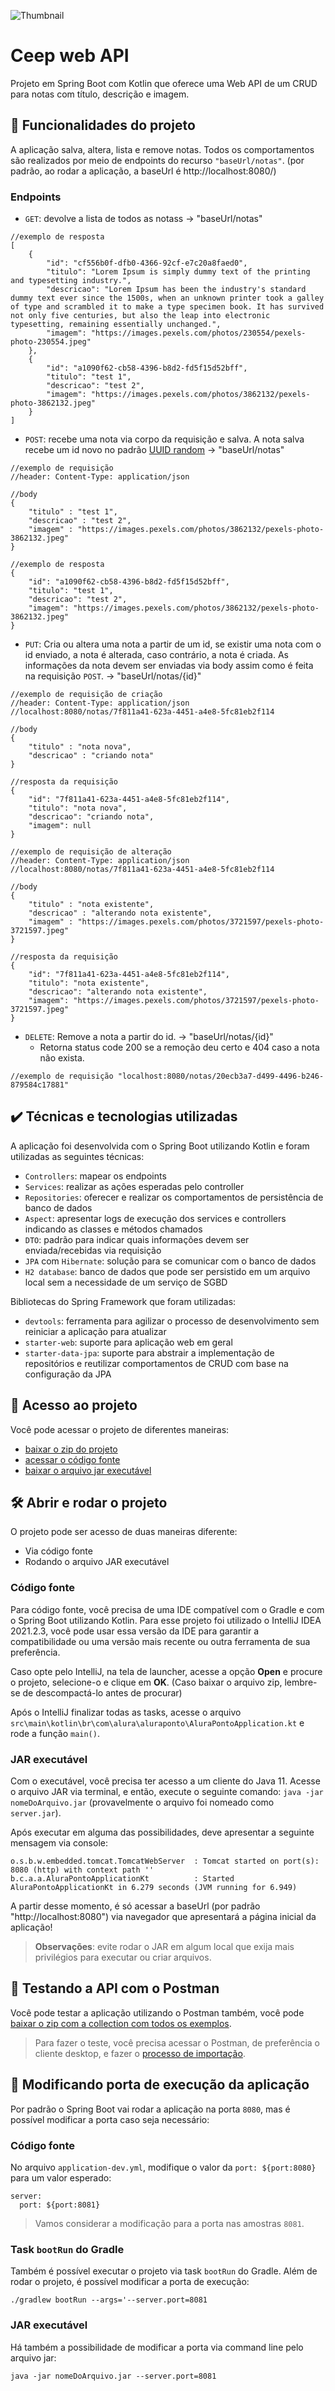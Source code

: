 ![Thumbnail](https://user-images.githubusercontent.com/8989346/148251088-b6b4797e-a228-4d92-b049-a94d9d163dfd.png)

# Ceep web API

Projeto em Spring Boot com Kotlin que oferece uma Web API de um CRUD para notas com título, descrição e imagem.

## 🔨 Funcionalidades do projeto

A aplicação salva, altera, lista e remove notas. Todos os comportamentos são realizados por meio de endpoints do recurso `"baseUrl/notas"`. (por padrão, ao rodar a aplicação, a baseUrl é http://localhost:8080/)

### Endpoints

- `GET`: devolve a lista de todos as notass -> "baseUrl/notas"
```
//exemplo de resposta
[
    {
        "id": "cf556b0f-dfb0-4366-92cf-e7c20a8faed0",
        "titulo": "Lorem Ipsum is simply dummy text of the printing and typesetting industry.",
        "descricao": "Lorem Ipsum has been the industry's standard dummy text ever since the 1500s, when an unknown printer took a galley of type and scrambled it to make a type specimen book. It has survived not only five centuries, but also the leap into electronic typesetting, remaining essentially unchanged.",
        "imagem": "https://images.pexels.com/photos/230554/pexels-photo-230554.jpeg"
    },
    {
        "id": "a1090f62-cb58-4396-b8d2-fd5f15d52bff",
        "titulo": "test 1",
        "descricao": "test 2",
        "imagem": "https://images.pexels.com/photos/3862132/pexels-photo-3862132.jpeg"
    }
]
```

- `POST`: recebe uma nota via corpo da requisição e salva. A nota salva recebe um id novo no padrão [UUID random](https://en.wikipedia.org/wiki/Universally_unique_identifier#:~:text=security%20credentials.%5B1%5D-,Version%204,-(random)%5Bedit%5D) -> "baseUrl/notas"
```
//exemplo de requisição
//header: Content-Type: application/json

//body
{
    "titulo" : "test 1",
    "descricao" : "test 2",
    "imagem" : "https://images.pexels.com/photos/3862132/pexels-photo-3862132.jpeg"
}
```

```
//exemplo de resposta
{
    "id": "a1090f62-cb58-4396-b8d2-fd5f15d52bff",
    "titulo": "test 1",
    "descricao": "test 2",
    "imagem": "https://images.pexels.com/photos/3862132/pexels-photo-3862132.jpeg"
}
```

- `PUT`: Cria ou altera uma nota a partir de um id, se existir uma nota com o id enviado, a nota é alterada, caso contrário, a nota é criada. As informações da nota devem ser enviadas via body assim como é feita na requisição `POST`. -> "baseUrl/notas/{id}"

```
//exemplo de requisição de criação
//header: Content-Type: application/json
//localhost:8080/notas/7f811a41-623a-4451-a4e8-5fc81eb2f114

//body
{
    "titulo" : "nota nova",
    "descricao" : "criando nota"
}

//resposta da requisição
{
    "id": "7f811a41-623a-4451-a4e8-5fc81eb2f114",
    "titulo": "nota nova",
    "descricao": "criando nota",
    "imagem": null
}

//exemplo de requisição de alteração
//header: Content-Type: application/json
//localhost:8080/notas/7f811a41-623a-4451-a4e8-5fc81eb2f114

//body
{
    "titulo" : "nota existente",
    "descricao" : "alterando nota existente",
    "imagem" : "https://images.pexels.com/photos/3721597/pexels-photo-3721597.jpeg"
}

//resposta da requisição
{
    "id": "7f811a41-623a-4451-a4e8-5fc81eb2f114",
    "titulo": "nota existente",
    "descricao": "alterando nota existente",
    "imagem": "https://images.pexels.com/photos/3721597/pexels-photo-3721597.jpeg"
}
```

- `DELETE`: Remove a nota a partir do id. -> "baseUrl/notas/{id}"
    - Retorna status code 200 se a remoção deu certo e 404 caso a nota não exista.

```
//exemplo de requisição "localhost:8080/notas/20ecb3a7-d499-4496-b246-879584c17881"
```

## ✔️ Técnicas e tecnologias utilizadas

A aplicação foi desenvolvida com o Spring Boot utilizando Kotlin e foram utilizadas as seguintes técnicas:

- `Controllers`: mapear os endpoints 
- `Services`: realizar as ações esperadas pelo controller
- `Repositories`: oferecer e realizar os comportamentos de persistência de banco de dados
- `Aspect`: apresentar logs de execução dos services e controllers indicando as classes e métodos chamados
- `DTO`: padrão para indicar quais informações devem ser enviada/recebidas via requisição
- `JPA` com `Hibernate`: solução para se comunicar com o banco de dados
- `H2 database`: banco de dados que pode ser persistido em um arquivo local sem a necessidade de um serviço de SGBD

Bibliotecas do Spring Framework que foram utilizadas:

- `devtools`: ferramenta para agilizar o processo de desenvolvimento sem reiniciar a aplicação para atualizar
- `starter-web`: suporte para aplicação web em geral
- `starter-data-jpa`: suporte para abstrair a implementação de repositórios e reutilizar comportamentos de CRUD com base na configuração da JPA

## 📁 Acesso ao projeto

Você pode acessar o projeto de diferentes maneiras:
- [baixar o zip do projeto](https://github.com/alura-cursos/ceep-web-api/archive/refs/heads/dev.zip)
- [acessar o código fonte](https://github.com/alura-cursos/ceep-web-api/tree/dev)
- [baixar o arquivo jar executável](https://github.com/alura-cursos/ceep-web-api/releases/download/0.0.1/server.jar)

## 🛠️ Abrir e rodar o projeto

O projeto pode ser acesso de duas maneiras diferente:

- Via código fonte
- Rodando o arquivo JAR executável

### Código fonte

Para código fonte, você precisa de uma IDE compatível com o Gradle e com o Spring Boot utilizando Kotlin. Para esse projeto foi utilizado o IntelliJ IDEA 2021.2.3, você pode usar essa versão da IDE para garantir a compatibilidade ou uma versão mais recente ou outra ferramenta de sua preferência. 

Caso opte pelo IntelliJ, na tela de launcher, acesse a opção **Open** e procure o projeto, selecione-o e clique em **OK**. (Caso baixar o arquivo zip, lembre-se de descompactá-lo antes de procurar)

Após o IntelliJ finalizar todas as tasks, acesse o arquivo `src\main\kotlin\br\com\alura\aluraponto\AluraPontoApplication.kt` e rode a função `main()`.

### JAR executável

Com o executável, você precisa ter acesso a um cliente do Java 11. Acesse o arquivo JAR via terminal, e então, execute o seguinte comando: `java -jar nomeDoArquivo.jar` (provavelmente o arquivo foi nomeado como `server.jar`). 

Após executar em alguma das possibilidades, deve apresentar a seguinte mensagem via console:

```
o.s.b.w.embedded.tomcat.TomcatWebServer  : Tomcat started on port(s): 8080 (http) with context path ''
b.c.a.a.AluraPontoApplicationKt          : Started AluraPontoApplicationKt in 6.279 seconds (JVM running for 6.949)
```

A partir desse momento, é só acessar a baseUrl (por padrão "http://localhost:8080") via navegador que apresentará a página inicial da aplicação!

> **Observações**: evite rodar o JAR em algum local que exija mais privilégios para executar ou criar arquivos.

## 🧪 Testando a API com o Postman

Você pode testar a aplicação utilizando o Postman também, você pode [baixar o zip com a collection com todos os exemplos](https://github.com/alura-cursos/ceep-web-api/archive/refs/heads/postman.zip). 

> Para fazer o teste, você precisa acessar o Postman, de preferência o cliente desktop, e fazer o [processo de importação](https://learning.postman.com/docs/getting-started/importing-and-exporting-data/#importing-data-into-postman).

## 📝 Modificando porta de execução da aplicação

Por padrão o Spring Boot vai rodar a aplicação na porta `8080`, mas é possível modificar a porta caso seja necessário:

### Código fonte

No arquivo `application-dev.yml`, modifique o valor da `port: ${port:8080}` para um valor esperado:

```
server:
  port: ${port:8081}
```

> Vamos considerar a modificação para a porta nas amostras `8081`.

### Task `bootRun` do Gradle

Também é possível executar o projeto via task `bootRun` do Gradle. Além de rodar o projeto, é possível modificar a porta de execução:

```
./gradlew bootRun --args='--server.port=8081
```

### JAR executável

Há também a possibilidade de modificar a porta via command line pelo arquivo jar:

```
java -jar nomeDoArquivo.jar --server.port=8081
```

